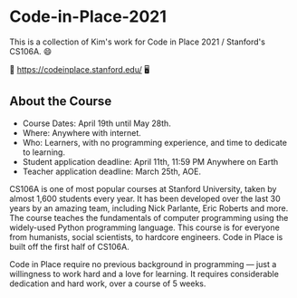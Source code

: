 # Code-in-Place-2021
This is a collection of Kim's work for Code in Place 2021 / Stanford's CS106A. 😄

🏡 https://codeinplace.stanford.edu/ 🖥️

## About the Course
* Course Dates: April 19th until May 28th.
* Where: Anywhere with internet.
* Who: Learners, with no programming experience, and time to dedicate to learning.
* Student application deadline: April 11th, 11:59 PM Anywhere on Earth
* Teacher application deadline: March 25th, AOE.

CS106A is one of most popular courses at Stanford University, taken by almost 1,600 students every year. It has been developed over the last 30 years by an amazing team, including Nick Parlante, Eric Roberts and more. The course teaches the fundamentals of computer programming using the widely-used Python programming language. This course is for everyone from humanists, social scientists, to hardcore engineers. Code in Place is built off the first half of CS106A.

Code in Place require no previous background in programming — just a willingness to work hard and a love for learning. It requires considerable dedication and hard work, over a course of 5 weeks.

